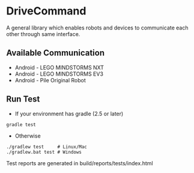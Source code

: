 # DriveCommand
A general library which enables robots and devices to communicate each other through same interface.

## Available Communication
* Android - LEGO MINDSTORMS NXT
* Android - LEGO MINDSTORMS EV3
* Android - Pile Original Robot

## Run Test
* If your environment has gradle (2.5 or later)

``` 
gradle test
```

* Otherwise

```
./gradlew test     # Linux/Mac
./gradlew.bat test # Windows
```

Test reports are generated in build/reports/tests/index.html
